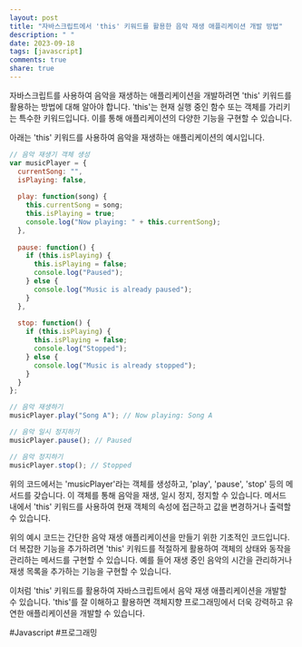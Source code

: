 ```yaml
---
layout: post
title: "자바스크립트에서 'this' 키워드를 활용한 음악 재생 애플리케이션 개발 방법"
description: " "
date: 2023-09-18
tags: [javascript]
comments: true
share: true
---
```


자바스크립트를 사용하여 음악을 재생하는 애플리케이션을 개발하려면 'this' 키워드를 활용하는 방법에 대해 알아야 합니다. 'this'는 현재 실행 중인 함수 또는 객체를 가리키는 특수한 키워드입니다. 이를 통해 애플리케이션의 다양한 기능을 구현할 수 있습니다.

아래는 'this' 키워드를 사용하여 음악을 재생하는 애플리케이션의 예시입니다.

```javascript
// 음악 재생기 객체 생성
var musicPlayer = {
  currentSong: "",
  isPlaying: false,
  
  play: function(song) {
    this.currentSong = song;
    this.isPlaying = true;
    console.log("Now playing: " + this.currentSong);
  },
  
  pause: function() {
    if (this.isPlaying) {
      this.isPlaying = false;
      console.log("Paused");
    } else {
      console.log("Music is already paused");
    }
  },
  
  stop: function() {
    if (this.isPlaying) {
      this.isPlaying = false;
      console.log("Stopped");
    } else {
      console.log("Music is already stopped");
    }
  }
};

// 음악 재생하기
musicPlayer.play("Song A"); // Now playing: Song A

// 음악 일시 정지하기
musicPlayer.pause(); // Paused

// 음악 정지하기
musicPlayer.stop(); // Stopped
```

위의 코드에서는 'musicPlayer'라는 객체를 생성하고, 'play', 'pause', 'stop' 등의 메서드를 갖습니다. 이 객체를 통해 음악을 재생, 일시 정지, 정지할 수 있습니다. 메서드 내에서 'this' 키워드를 사용하여 현재 객체의 속성에 접근하고 값을 변경하거나 출력할 수 있습니다.

위의 예시 코드는 간단한 음악 재생 애플리케이션을 만들기 위한 기초적인 코드입니다. 더 복잡한 기능을 추가하려면 'this' 키워드를 적절하게 활용하여 객체의 상태와 동작을 관리하는 메서드를 구현할 수 있습니다. 예를 들어 재생 중인 음악의 시간을 관리하거나 재생 목록을 추가하는 기능을 구현할 수 있습니다.

이처럼 'this' 키워드를 활용하여 자바스크립트에서 음악 재생 애플리케이션을 개발할 수 있습니다. 'this'를 잘 이해하고 활용하면 객체지향 프로그래밍에서 더욱 강력하고 유연한 애플리케이션을 개발할 수 있습니다.

#Javascript #프로그래밍